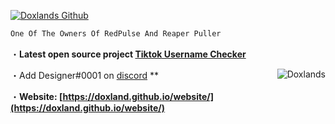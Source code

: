 <a href="https://doxland.github.io/website/" target="_blank"> <img src="https://c.tenor.com/lke_O1TgxVIAAAAM/grunge-aesthetic.gif" alt="Doxlands Github"/></a>
```js
One Of The Owners Of RedPulse And Reaper Puller
```



・**Latest open source project [Tiktok Username Checker](https://github.com/doxland/Tiktok-OGU-checker)**

・Add Designer#0001 on [discord](https://doxland.github.io/website/) **
</a><img align="right" src="https://i.pinimg.com/originals/cc/36/32/cc3632742443ea562b8b498840440c17.gif" alt="Doxlands" /> </p>
・**Website: [https://doxland.github.io/website/](https://doxland.github.io/website/)**
